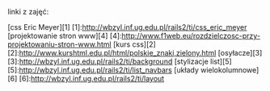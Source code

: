 linki z zajęć:

[css Eric Meyer][1]
[1]:http://wbzyl.inf.ug.edu.pl/rails2/ti/css_eric_meyer
[projektowanie stron www][4]
[4]:http://www.f1web.eu/rozdzielczosc-przy-projektowaniu-stron-www.html
[kurs css][2]
[2]:http://www.kurshtml.edu.pl/html/polskie_znaki,zielony.html
[osyłacze][3]
[3]:http://wbzyl.inf.ug.edu.pl/rails2/ti/background
[stylizacje list][5]
[5]:http://wbzyl.inf.ug.edu.pl/rails2/ti/list_navbars
[układy wielokolumnowe][6]
[6]:http://wbzyl.inf.ug.edu.pl/rails2/ti/layout
